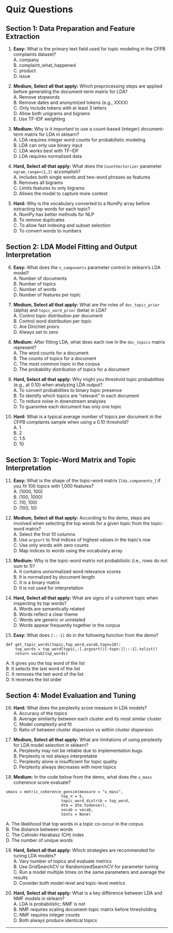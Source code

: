 # Quiz Questions

## Section 1: Data Preparation and Feature Extraction

1. **Easy:** What is the primary text field used for topic modeling in the CFPB complaints dataset?  
A. company  
B. complaint_what_happened  
C. product  
D. issue  

2. **Medium, Select all that apply:** Which preprocessing steps are applied before generating the document-term matrix for LDA?  
A. Remove stopwords  
B. Remove dates and anonymized tokens (e.g., XXXX)  
C. Only include tokens with at least 3 letters  
D. Allow both unigrams and bigrams  
E. Use TF-IDF weighting  

3. **Medium:** Why is it important to use a count-based (integer) document-term matrix for LDA in sklearn?  
A. LDA requires integer word counts for probabilistic modeling  
B. LDA can only use binary input  
C. LDA works best with TF-IDF  
D. LDA requires normalized data  

4. **Hard, Select all that apply:** What does the `CountVectorizer` parameter `ngram_range=(1,2)` accomplish?  
A. Includes both single words and two-word phrases as features  
B. Removes all bigrams  
C. Limits features to only bigrams  
D. Allows the model to capture more context  

5. **Hard:** Why is the vocabulary converted to a NumPy array before extracting top words for each topic?  
A. NumPy has better methods for NLP  
B. To remove duplicates  
C. To allow fast indexing and subset selection  
D. To convert words to numbers  

## Section 2: LDA Model Fitting and Output Interpretation

6. **Easy:** What does the `n_components` parameter control in sklearn’s LDA model?  
A. Number of documents  
B. Number of topics  
C. Number of words  
D. Number of features per topic  

7. **Medium, Select all that apply:** What are the roles of `doc_topic_prior` (alpha) and `topic_word_prior` (beta) in LDA?  
A. Control topic distribution per document  
B. Control word distribution per topic  
C. Are Dirichlet priors  
D. Always set to zero  

8. **Medium:** After fitting LDA, what does each row in the `doc_topics` matrix represent?  
A. The word counts for a document  
B. The counts of topics for a document  
C. The most common topic in the corpus  
D. The probability distribution of topics for a document  

9. **Hard, Select all that apply:** Why might you threshold topic probabilities (e.g., at 0.10) when analyzing LDA output?  
A. To convert probabilities to binary topic presence  
B. To identify which topics are “relevant” in each document  
C. To reduce noise in downstream analyses  
D. To guarantee each document has only one topic  

10. **Hard:** What is a typical average number of topics per document in the CFPB complaints sample when using a 0.10 threshold?  
A. 1  
B. 2  
C. 1.5  
D. 10  

## Section 3: Topic-Word Matrix and Topic Interpretation

11. **Easy:** What is the shape of the topic-word matrix (`lda.components_`) if you fit 100 topics with 1,000 features?  
A. (1000, 100)  
B. (100, 1000)  
C. (10, 100)  
D. (100, 10)  

12. **Medium, Select all that apply:** According to the demo, steps are involved when selecting the top words for a given topic from the topic-word matrix?  
A. Select the first 10 columns  
B. Use `argsort` to find indices of highest values in the topic’s row  
C. Use only words with zero counts  
D. Map indices to words using the vocabulary array  

13. **Medium:** Why is the topic-word matrix not probabilistic (i.e., rows do not sum to 1)?  
A. It contains unnormalized word relevance scores  
B. It is normalized by document length  
C. It is a binary matrix  
D. It is not used for interpretation  

14. **Hard, Select all that apply:** What are signs of a coherent topic when inspecting its top words?  
A. Words are semantically related  
B. Words reflect a clear theme  
C. Words are generic or unrelated  
D. Words appear frequently together in the corpus  

15. **Easy:** What does `[::-1]` do in the following function from the demo? 
```
def get_topic_words(topic,top_word,vocab,topn=10):
    top_words = top_word[topic,:].argsort()[-topn:][::-1].tolist()
    return vocab[top_words]
```
A. It gives you the top word of the list  
B. It selects the last word of the list  
C. It removes the last word of the list  
D. It reverses the list order  

## Section 4: Model Evaluation and Tuning

16. **Hard:** What does the perplexity score measure in LDA models?  
A. Accuracy of the topics  
B. Average similarity between each cluster and its most similar cluster  
C. Model complexity and fit  
D. Ratio of between cluster dispersion vs within cluster dispersion  

17. **Medium, Select all that apply:** What are limitations of using perplexity for LDA model selection in sklearn?  
A. Perplexity may not be reliable due to implementation bugs  
B. Perplexity is not always interpretable  
C. Perplexity alone is insufficient for topic quality  
D. Perplexity always decreases with more topics  

18. **Medium:** In the code below from the demo, what does the `u_mass` coherence score evaluate?  
```
umass = metric_coherence_gensim(measure = "u_mass",
                        top_n = 5,
                        topic_word_distrib = top_word,
                        dtm = dtm.todense(),
                        vocab = vocab,
                        texts = None)
```
A. The likelihood that top words in a topic co-occur in the corpus  
B. The distance between words  
C. The Calinski-Harabasz (CH) index  
D. The number of unique words  

19. **Hard, Select all that apply:** Which strategies are recommended for tuning LDA models?  
A. Vary number of topics and evaluate metrics  
B. Use GridSearchCV or RandomizedSearchCV for parameter tuning  
C. Run a model multiple times on the same parameters and average the results  
D. Consider both model-level and topic-level metrics  

20. **Hard, Select all that apply:** What is a key difference between LDA and NMF models in sklearn?  
A. LDA is probabilistic; NMF is not  
B. NMF requires scaling document-topic matrix before thresholding  
C. NMF requires integer counts    
D. Both always produce identical topics  

---


